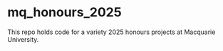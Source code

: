 # mq_honours_2025

This repo holds code for a variety 2025 honours projects at
Macquarie University.
